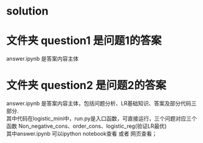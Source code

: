 # solution

# 文件夹 question1 是问题1的答案
answer.ipynb 是答案内容主体
# 文件夹 question2 是问题2的答案 
answer.ipynb 是答案内容主体，包括问题分析、LR基础知识、答案及部分代码三部分.  
其中代码在logistic_mini中，run.py是入口函数，可直接运行，三个问题对应三个函数 Non_negative_cons、order_cons、logistic_reg(验证LR最优)  
其中answer.ipynb 可以ipython notebook查看 或者 网页查看；



